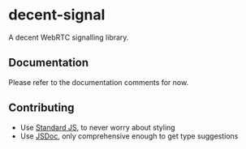 # decent-signal

A decent WebRTC signalling library.

## Documentation

Please refer to the documentation comments for now.

## Contributing

* Use [Standard JS](https://standardjs.com/), to never worry about styling
* Use [JSDoc](https://jsdoc.app/), only comprehensive enough to get type suggestions
